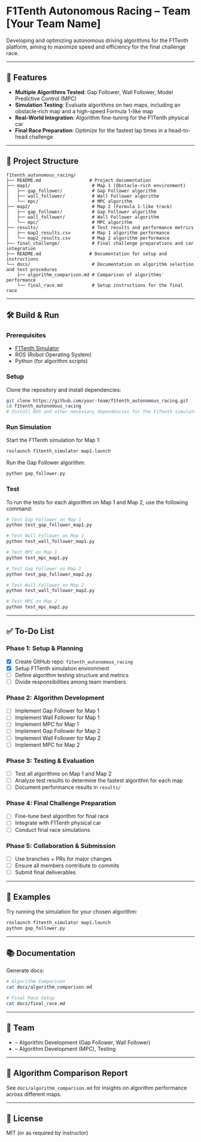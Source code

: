 # F1Tenth Autonomous Racing – Team [Your Team Name]

Developing and optimizing autonomous driving algorithms for the F1Tenth platform, aiming to maximize speed and efficiency for the final challenge race.

---

## 🚀 Features

- **Multiple Algorithms Tested**: Gap Follower, Wall Follower, Model Predictive Control (MPC)
- **Simulation Testing**: Evaluate algorithms on two maps, including an obstacle-rich map and a high-speed Formula 1-like map
- **Real-World Integration**: Algorithm fine-tuning for the F1Tenth physical car
- **Final Race Preparation**: Optimize for the fastest lap times in a head-to-head challenge

---

## 📂 Project Structure

```
f1tenth_autonomous_racing/
├── README.md                  # Project documentation
├── map1/                       # Map 1 (Obstacle-rich environment)
│   ├── gap_follower/           # Gap Follower algorithm
│   ├── wall_follower/          # Wall Follower algorithm
│   └── mpc/                    # MPC algorithm
├── map2/                       # Map 2 (Formula 1-like track)
│   ├── gap_follower/           # Gap Follower algorithm
│   ├── wall_follower/          # Wall Follower algorithm
│   └── mpc/                    # MPC algorithm
├── results/                    # Test results and performance metrics
│   ├── map1_results.csv        # Map 1 algorithm performance
│   └── map2_results.csv        # Map 2 algorithm performance
├── final_challenge/            # Final challenge preparations and car integration
├── README.md                  # Documentation for setup and instructions
└── docs/                       # Documentation on algorithm selection and test procedures
    ├── algorithm_comparison.md # Comparison of algorithms' performance
    └── final_race.md           # Setup instructions for the final race
```

---

## 🛠️ Build & Run

### Prerequisites
- [F1Tenth Simulator](https://github.com/F1Tenth/f1tenth_simulator)
- ROS (Robot Operating System)
- Python (for algorithm scripts)

### Setup

Clone the repository and install dependencies:

```bash
git clone https://github.com/your-team/f1tenth_autonomous_racing.git
cd f1tenth_autonomous_racing
# Install ROS and other necessary dependencies for the F1Tenth simulator
```

### Run Simulation

Start the F1Tenth simulation for Map 1:

```bash
roslaunch f1tenth_simulator map1.launch
```

Run the Gap Follower algorithm:

```bash
python gap_follower.py
```

### Test

To run the tests for each algorithm on Map 1 and Map 2, use the following command:

```bash
# Test Gap Follower on Map 1
python test_gap_follower_map1.py

# Test Wall Follower on Map 1
python test_wall_follower_map1.py

# Test MPC on Map 1
python test_mpc_map1.py

# Test Gap Follower on Map 2
python test_gap_follower_map2.py

# Test Wall Follower on Map 2
python test_wall_follower_map2.py

# Test MPC on Map 2
python test_mpc_map2.py
```

---

## ✅ To-Do List

### Phase 1: Setup & Planning
- [x] Create GitHub repo: `f1tenth_autonomous_racing`
- [x] Setup F1Tenth simulation environment
- [ ] Define algorithm testing structure and metrics
- [ ] Divide responsibilities among team members

### Phase 2: Algorithm Development
- [ ] Implement Gap Follower for Map 1
- [ ] Implement Wall Follower for Map 1
- [ ] Implement MPC for Map 1
- [ ] Implement Gap Follower for Map 2
- [ ] Implement Wall Follower for Map 2
- [ ] Implement MPC for Map 2

### Phase 3: Testing & Evaluation
- [ ] Test all algorithms on Map 1 and Map 2
- [ ] Analyze test results to determine the fastest algorithm for each map
- [ ] Document performance results in `results/`

### Phase 4: Final Challenge Preparation
- [ ] Fine-tune best algorithm for final race
- [ ] Integrate with F1Tenth physical car
- [ ] Conduct final race simulations

### Phase 5: Collaboration & Submission
- [ ] Use branches + PRs for major changes
- [ ] Ensure all members contribute to commits
- [ ] Submit final deliverables

---

## 🧪 Examples

Try running the simulation for your chosen algorithm:

```bash
roslaunch f1tenth_simulator map1.launch
python gap_follower.py
```

---

## 📚 Documentation

Generate docs:

```bash
# Algorithm Comparison
cat docs/algorithm_comparison.md

# Final Race Setup
cat docs/final_race.md
```

---

## 👥 Team

- <Your Name> – Algorithm Development (Gap Follower, Wall Follower)
- <Teammate Name> – Algorithm Development (MPC), Testing

---

## 📄 Algorithm Comparison Report

See `docs/algorithm_comparison.md` for insights on algorithm performance across different maps.

---

## 📜 License

MIT (or as required by instructor)
